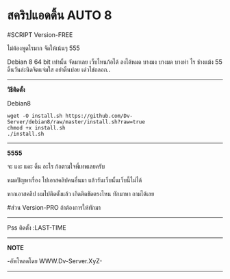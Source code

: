 # สคริปแอดดิ้น AUTO 8

#SCRIPT Version-FREE 

ไม่ต้องพูดไรมาก จัดให้เน้นๆ 555

Debian 8 64 bit เท่านั้น
จัดมาเลย เว็บไหนก้อได้ ลงได้หมด 
บางมง บางมด บางห่า ไร ช่างแม้ง 55
ดิ้นวันล่ะนิดจิตแจ่มใส อย่าดิ้นบ่อย เด่วไข่ถลอก..

__________________________________________________
**วิธีติดตั้ง** 

Debian8
```
wget -O install.sh https://github.com/Dv-Server/debian8/raw/master/install.sh?raw=true
chmod +x install.sh
./install.sh
```
__________________________________________________

**5555**

จะ แงะ แคะ ดิ้น อะไร ก้อตามใจพี่เทพเลยครับ

หมดปัญหาเรื่อง ไปเอาสคลิปคนอื่นมา แล้วรันเว็บนั้นเว็บนี้ไม่ได้

หากเอาสคลิป ผมไปติดตั้งแล้ว เกิดติดขัดตรงไหน ทักมาหา ถามได้เลย

#ส่วน Version-PRO ถ้าต้องการให้ทักมา
___________________________________________________
Pss ติดตั้ง :LAST-TIME
__________________________________________________
**NOTE**

 -อัพโหลดโดย WWW.Dv-Server.XyZ-
___________________________________________________
